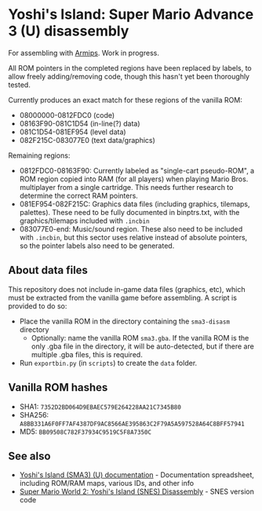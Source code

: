 # Yoshi's Island: Super Mario Advance 3 (U) disassembly

For assembling with [Armips](https://github.com/Kingcom/armips). Work in progress.

All ROM pointers in the completed regions have been replaced by labels, to allow freely adding/removing code, though this hasn't yet been thoroughly tested.

Currently produces an exact match for these regions of the vanilla ROM:
- 08000000-0812FDC0 (code)
- 08163F90-081C1D54 (in-line(?) data)
- 081C1D54-081EF954 (level data)
- 082F215C-083077E0 (text data/graphics)

Remaining regions:
- 0812FDC0-08163F90: Currently labeled as "single-cart pseudo-ROM", a ROM region copied into RAM (for all players) when playing Mario Bros. multiplayer from a single cartridge. This needs further research to determine the correct RAM pointers.
- 081EF954-082F215C: Graphics data files (including graphics, tilemaps, palettes). These need to be fully documented in binptrs.txt, with the graphics/tilemaps included with `.incbin`
- 083077E0-end: Music/sound region. These also need to be included with `.incbin`, but this sector uses relative instead of absolute pointers, so the pointer labels also need to be generated.

## About data files
This repository does not include in-game data files (graphics, etc), which must be extracted from the vanilla game before assembling. A script is provided to do so:
- Place the vanilla ROM in the directory containing the `sma3-disasm` directory
    - Optionally: name the vanilla ROM `sma3.gba`. If the vanilla ROM is the only .gba file in the directory, it will be auto-detected, but if there are multiple .gba files, this is required.
- Run `exportbin.py` (in `scripts`) to create the `data` folder.

## Vanilla ROM hashes
- SHA1: `7352D2BD064D9EBAEC579E264228AA21C7345B80`
- SHA256: `A8BB331A6F0FF7AF4387DF9AC8566AE395863C2F79A5A597528A64C8BFF57941`
- MD5: `BB09508C782F37934C9519C5F8A7350C`

## See also
- [Yoshi's Island (SMA3) (U) documentation](https://docs.google.com/spreadsheets/d/1CTFCkLnR21BXwHq5X9ldGkFWHairEo8TILOWzcE1nwE/) - Documentation spreadsheet, including ROM/RAM maps, various IDs, and other info
- [Super Mario World 2: Yoshi's Island (SNES) Disassembly](https://github.com/brunovalads/yoshisisland-disassembly/) - SNES version code
